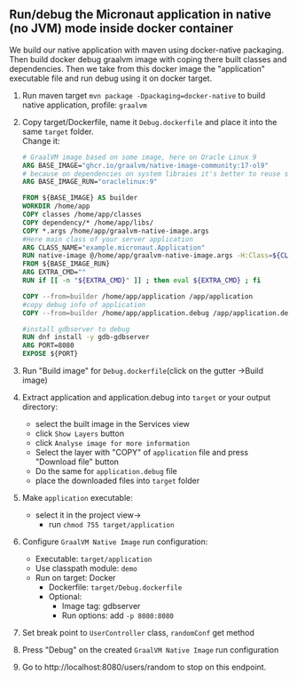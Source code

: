 
<h2>Run/debug the Micronaut application in native (no JVM) mode inside docker container</h2>

We build our native application  with maven using docker-native packaging. 
Then build docker debug graalvm image with coping there built classes and dependencies. 
Then we take from this docker image the "application" executable file and run debug using it on docker target.

1. Run maven target `mvn package -Dpackaging=docker-native` to build native application, profile: `graalvm`

2. Copy target/Dockerfile, name it `Debug.dockerfile` and place it into the same `target` folder.  
Change it:
   ```Dockerfile
   # GraalVM image based on some image, here on Oracle Linux 9
   ARG BASE_IMAGE="ghcr.io/graalvm/native-image-community:17-ol9"
   # because on dependencies on system libraies it's better to reuse same image for run
   ARG BASE_IMAGE_RUN="oraclelinux:9"
   
   FROM ${BASE_IMAGE} AS builder
   WORKDIR /home/app
   COPY classes /home/app/classes
   COPY dependency/* /home/app/libs/
   COPY *.args /home/app/graalvm-native-image.args
   #Here main class of your server application
   ARG CLASS_NAME="example.micronaut.Application"
   RUN native-image @/home/app/graalvm-native-image.args -H:Class=${CLASS_NAME} -g -H:Name=application -cp "/home/app/libs/*:/home/app/classes/"
   FROM ${BASE_IMAGE_RUN}
   ARG EXTRA_CMD=""
   RUN if [[ -n "${EXTRA_CMD}" ]] ; then eval ${EXTRA_CMD} ; fi
   
   COPY --from=builder /home/app/application /app/application
   #copy debug info of application
   COPY --from=builder /home/app/application.debug /app/application.debug
   
   #install gdbserver to debug
   RUN dnf install -y gdb-gdbserver
   ARG PORT=8080
   EXPOSE ${PORT}
   ```
3. Run "Build image" for `Debug.dockerfile`(click on the gutter ->Build image)
4. Extract application and application.debug into `target` or your output directory: 
    - select the built image in the Services view
    - click `Show Layers` button
    - click `Analyse image for more information`
    - Select the layer with "COPY" of `application` file and press "Download file" button
    - Do the same for `application.debug` file
    - place the downloaded files into `target` folder

5. Make `application` executable:
   - select it in the project view-> 
      - run `chmod 755 target/application`

6. Configure `GraalVM Native Image` run configuration:
   - Executable: `target/application`
   - Use classpath module: `demo`
   - Run on target: Docker
     - Dockerfile: `target/Debug.dockerfile` 
     - Optional:
       - Image tag: gdbserver 
       - Run options: add `-p 8080:8080`
       
7. Set break point to `UserController` class, `randomConf` get method
8. Press "Debug" on the created `GraalVM Native Image` run configuration
9. Go to http://localhost:8080/users/random to stop on this endpoint.
 

